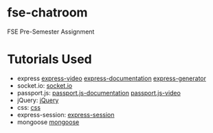 # fse-chatroom
FSE Pre-Semester Assignment

# Tutorials Used
 - express [express-video](https://www.youtube.com/watch?v=SccSCuHhOw0) [express-documentation](https://developer.mozilla.org/en-US/docs/Learn/Server-side/Express_Nodejs/routes) [express-generator](https://expressjs.com/en/starter/generator.html)
 - socket.io: [socket.io](https://socket.io/docs/v4/)
 - passport.js: [passport.js-documentation](https://www.passportjs.org/tutorials/password/) [passport.js-video](https://www.youtube.com/watch?v=-RCnNyD0L-s&t=1783s)
 - jQuery: [jQuery](https://api.jquery.com)
 - css: [css](https://www.codecademy.com/enrolled/courses/learn-css-flexbox-and-grid)
 - express-session: [express-session](https://www.npmjs.com/package/express-session)
 - mongoose [mongoose](https://www.youtube.com/watch?v=fgTGADljAeg&t=1235s)
